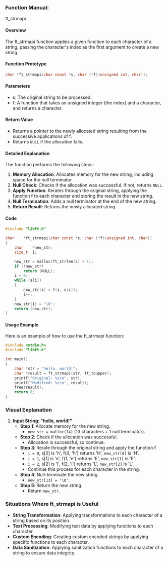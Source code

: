 ### Function Manual: 

ft_strmapi

#### Overview
The ft_strmapi function applies a given function to each character of a string, passing the character's index as the first argument to create a new string.

#### Function Prototype
```c
char *ft_strmapi(char const *s, char (*f)(unsigned int, char));
```

#### Parameters
- s: The original string to be processed.
- f: A function that takes an unsigned integer (the index) and a character, and returns a character.

#### Return Value
- Returns a pointer to the newly allocated string resulting from the successive applications of f.
- Returns `NULL` if the allocation fails.

#### Detailed Explanation
The function performs the following steps:
1. **Memory Allocation**: Allocates memory for the new string, including space for the null terminator.
2. **Null Check**: Checks if the allocation was successful. If not, returns `NULL`.
3. **Apply Function**: Iterates through the original string, applying the function f to each character and storing the result in the new string.
4. **Null Termination**: Adds a null terminator at the end of the new string.
5. **Return Result**: Returns the newly allocated string.

#### Code
```c
#include "libft.h"

char	*ft_strmapi(char const *s, char (*f)(unsigned int, char))
{
	char	*new_str;
	size_t	i;

	new_str = malloc(ft_strlen(s) + 1);
	if (!new_str)
		return (NULL);
	i = 0;
	while (s[i])
	{
		new_str[i] = f(i, s[i]);
		i++;
	}
	new_str[i] = '\0';
	return (new_str);
}
```

#### Usage Example
Here is an example of how to use the ft_strmapi function:
```c
#include <stdio.h>
#include "libft.h"

int main()
{
    char *str = "hello, world!";
    char *result = ft_strmapi(str, ft_toupper);
    printf("Original: %s\n", str);
    printf("Modified: %s\n", result);
    free(result);
    return 0;
}
```

### Visual Explanation
1. **Input String: "hello, world!"**
   - **Step 1**: Allocate memory for the new string.
     - `new_str = malloc(14)` (13 characters + 1 null terminator).
   - **Step 2**: Check if the allocation was successful.
     - Allocation is successful, so continue.
   - **Step 3**: Iterate through the original string and apply the function f.
     - `i = 0`, s[0] is 'h', f(0, 'h') returns 'H', `new_str[0]` is 'H'.
     - `i = 1`, s[1] is 'e', f(1, 'e') returns 'E', `new_str[1]` is 'E'.
     - `i = 2`, s[2] is 'l', f(2, 'l') returns 'L', `new_str[2]` is 'L'.
     - Continue this process for each character in the string.
   - **Step 4**: Null-terminate the new string.
     - `new_str[13] = '\0'`.
   - **Step 5**: Return the new string.
     - Return `new_str`.

### Situations Where ft_strmapi is Useful
- **String Transformation**: Applying transformations to each character of a string based on its position.
- **Text Processing**: Modifying text data by applying functions to each character.
- **Custom Encoding**: Creating custom encoded strings by applying specific functions to each character.
- **Data Sanitization**: Applying sanitization functions to each character of a string to ensure data integrity.
